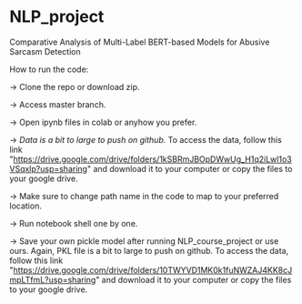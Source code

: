 # NLP_project
Comparative Analysis of Multi-Label BERT-based Models for Abusive Sarcasm Detection

How to run the code:

-> Clone the repo or download zip.

-> Access master branch.

-> Open ipynb files in colab or anyhow you prefer.

-> *Data is a bit to large to push on github.* To access the data, follow this link "https://drive.google.com/drive/folders/1kSBRmJBOpDWwUg_H1q2iLwl1o3VSqxlp?usp=sharing" and download it to your computer or copy the files to your google drive.

-> Make sure to change path name in the code to map to your preferred location.

-> Run notebook shell one by one.

-> Save your own pickle model after running NLP_course_project or use ours. Again, PKL file is a bit to large to push on github. To access the data, follow this link "https://drive.google.com/drive/folders/10TWYVD1MK0k1fuNWZAJ4KK8cJmpLTfmL?usp=sharing" and download it to your computer or copy the files to your google drive.
